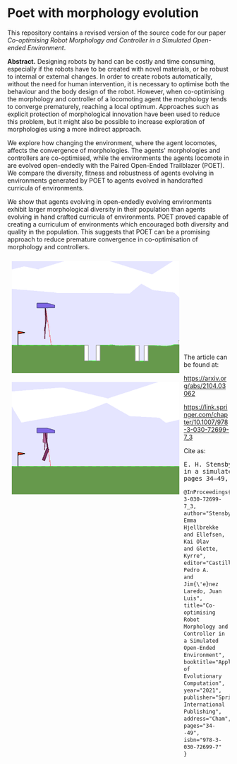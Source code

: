 # Poet with morphology evolution

This repository contains a revised version of the source code for our paper *Co-optimising Robot Morphology and Controller in a Simulated Open-ended Environment*.

**Abstract.** Designing robots by hand can be costly and time consuming, especially if the robots have to be created with novel materials, or be robust to internal or external changes. In order to create robots automatically, without the need for human intervention, it is necessary to optimise both the behaviour and the body design of the robot. However, when co-optimising the morphology and controller of a locomoting agent the morphology tends to converge prematurely, reaching a local optimum. Approaches such as explicit protection of morphological innovation have been used to reduce this problem, but it might also be possible to increase exploration of morphologies using a more indirect approach.

We explore how changing the environment, where the agent locomotes, affects the convergence of morphologies. The agents' morphologies and controllers are co-optimised, while the environments the agents locomote in are evolved open-endedly with the Paired Open-Ended Trailblazer (POET). We compare the diversity, fitness and robustness of agents evolving in environments generated by POET to agents evolved in handcrafted curricula of environments.

We show that agents evolving in open-endedly evolving environments exhibit larger morphological diversity in their population than agents evolving in hand crafted curricula of environments. POET proved capable of creating a curriculum of environments which encouraged both diversity and quality in the population. This suggests that POET can be a promising approach to reduce premature convergence in co-optimisation of morphology and controllers.

<img src="https://github.com/EmmaStensby/poet-morphology/blob/main/readme_images/agent_example.gif" alt="gif1" width="380" align="left" style="margin: 10px"/> <img src="https://github.com/EmmaStensby/poet-morphology/blob/main/readme_images/agent_example_2.gif" alt="gif2" width="380" align="left" style="margin: 10px"/>

<br /><br /><br /><br /><br /><br /><br /><br /><br /><br /><br />
<br />

The article can be found at:

https://arxiv.org/abs/2104.03062

https://link.springer.com/chapter/10.1007/978-3-030-72699-7_3

Cite as:



<pre>
E. H. Stensby, K. O. Ellefsen, and K. Glette. Co-optimising robot morphology and controller 
in a simulated open-ended environment. <em>Applications of Evolutionary Computation</em>, 
pages 34–49, Cham, 2021. Springer International Publishing.
</pre>



```
@InProceedings{10.1007/978-3-030-72699-7_3,
author="Stensby, Emma Hjellbrekke
and Ellefsen, Kai Olav
and Glette, Kyrre",
editor="Castillo, Pedro A.
and Jim{\'e}nez Laredo, Juan Luis",
title="Co-optimising Robot Morphology and Controller in a Simulated Open-Ended Environment",
booktitle="Applications of Evolutionary Computation",
year="2021",
publisher="Springer International Publishing",
address="Cham",
pages="34--49",
isbn="978-3-030-72699-7"
}
```
